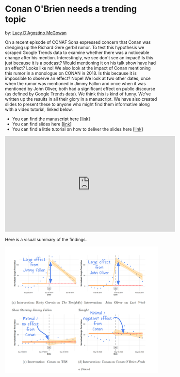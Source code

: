 # Conan O'Brien needs a trending topic

by: [Lucy D'Agostino McGowan](https://lucymcgowan.com)

On a recent episode of CONAF Sona expressed concern that Conan was dredging up the Richard Gere gerbil rumor. 
To test this hypothesis we scraped Google Trends data to examine whether there was a noticeable change after his mention. 
Interestingly, we see don't see an impact! Is this just because it is a podcast? Would mentioning it on his talk show have had an effect? Looks like no! 
We also look at the impact of Conan mentioning this rumor in a monologue on CONAN in 2018. Is this because it is impossible to observe an effect? Nope! 
We look at two other dates, once when the rumor was mentioned in Jimmy Fallon and once when it was mentioned by John Oliver, both had a significant effect on public discourse (as defined by Google Trends data). 
We think this is kind of funny. We've written up the results in all their glory in a manuscript. We have also created slides to present these to anyone who might find them informative along with a video tutorial, linked below.

* You can find the manuscript here [[link](https://github.com/LucyMcGowan/conan-obrien-needs-a-trending-topic/blob/main/manuscript.pdf)]
* You can find slides here [[link](https://docs.google.com/presentation/d/1ukhaM5dIkkzgUYM2hmjq7dqso69R2vB7s908waBCIEg/)]
* You can find a little tutorial on how to deliver the slides here [[link](https://www.youtube.com/watch?v=wFItys5Dqmk)]

<iframe width="560" height="315" src="https://www.youtube.com/embed/wFItys5Dqmk?si=gm2NZ5TvctDwGd3Y" title="YouTube video player" frameborder="0" allow="accelerometer; autoplay; clipboard-write; encrypted-media; gyroscope; picture-in-picture; web-share" allowfullscreen></iframe>

Here is a visual summary of the findings.

![](big-picture.png)
